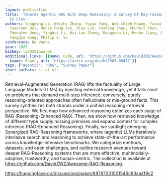 ```yaml
---
layout: publication
title: 'Towards Agentic RAG With Deep Reasoning: A Survey Of Rag-reasoning Systems
  In Llms'
authors: Yangning Li, Weizhi Zhang, Yuyao Yang, Wei-chieh Huang, Yaozu Wu, Junyu Luo,
  Yuanchen Bei, Henry Peng Zou, Xiao Luo, Yusheng Zhao, Chunkit Chan, Yankai Chen,
  Zhongfen Deng, Yinghui Li, Hai-tao Zheng, Dongyuan Li, Renhe Jiang, Ming Zhang,
  Yangqiu Song, Philip S. Yu
conference: No Venue
year: 2025
bibkey: li2025towards
additional_links: [{name: Code, url: 'https://github.com/DavidZWZ/Awesome-RAG-Reasoning'},
  {name: Paper, url: 'https://arxiv.org/abs/hf2507.09477'}]
tags: ["Agentic", "RAG", "Survey Paper"]
short_authors: Li et al.
---
```

Retrieval-Augmented Generation (RAG) lifts the factuality of Large Language Models (LLMs) by injecting external knowledge, yet it falls short on problems that demand multi-step inference; conversely, purely reasoning-oriented approaches often hallucinate or mis-ground facts. This survey synthesizes both strands under a unified reasoning-retrieval perspective. We first map how advanced reasoning optimizes each stage of RAG (Reasoning-Enhanced RAG). Then, we show how retrieved knowledge of different type supply missing premises and expand context for complex inference (RAG-Enhanced Reasoning). Finally, we spotlight emerging Synergized RAG-Reasoning frameworks, where (agentic) LLMs iteratively interleave search and reasoning to achieve state-of-the-art performance across knowledge-intensive benchmarks. We categorize methods, datasets, and open challenges, and outline research avenues toward deeper RAG-Reasoning systems that are more effective, multimodally-adaptive, trustworthy, and human-centric. The collection is available at https://github.com/DavidZWZ/Awesome-RAG-Reasoning.

https://huggingface.co/discussions/paper/68787031001546c83aa4f9c2